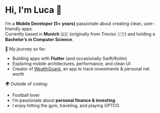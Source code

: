 # Hi, I'm Luca 👋

I’m a **Mobile Developer (5+ years)** passionate about creating clean, user-friendly apps.  
Currently based in **Munich** 🇩🇪 (originally from Treviso 🇮🇹) and holding a **Bachelor’s in Computer Science**.  

📱 My journey so far:  
- Building apps with **Flutter** (and occasionally Swift/Kotlin)  
- Exploring mobile architectures, performance, and clean UI  
- Creator of [WealthGuard](https://www.wealthguardapp.de/), an app to track investments & personal net worth  

🌍 Outside of coding:  
- Football lover
- I’m passionate about **personal finance & investing**
- I enjoy hitting the gym, traveling, and playing OPTCG 
